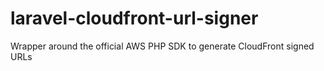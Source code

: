 # laravel-cloudfront-url-signer
Wrapper around the official AWS PHP SDK to generate CloudFront signed URLs

